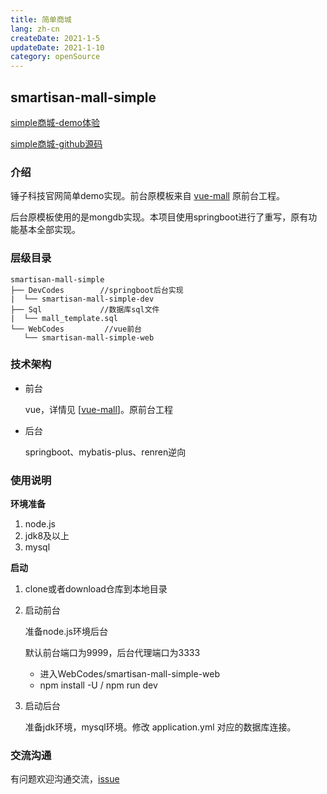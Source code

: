 ```yaml
---
title: 简单商城
lang: zh-cn
createDate: 2021-1-5
updateDate: 2021-1-10
category: openSource
---
```

## smartisan-mall-simple

[simple商城-demo体验](http://106.54.70.153/)

[simple商城-github源码](https://github.com/ching7/smartisan-mall-simple)


### 介绍
锤子科技官网简单demo实现。前台原模板来自 [vue-mall](https://github.com/yucccc/vue-mall) 原前台工程。

后台原模板使用的是mongdb实现。本项目使用springboot进行了重写，原有功能基本全部实现。

### 层级目录

~~~properties
smartisan-mall-simple
├── DevCodes		//springboot后台实现
|  └── smartisan-mall-simple-dev
├── Sql				//数据库sql文件
|  └── mall_template.sql
└── WebCodes         //vue前台
   └── smartisan-mall-simple-web
~~~

### 技术架构

* 前台

  vue，详情见 [[vue-mall](https://github.com/yucccc/vue-mall)]。原前台工程

* 后台

  springboot、mybatis-plus、renren逆向

### 使用说明

**环境准备**

1. node.js
2. jdk8及以上
3. mysql

**启动**

1. clone或者download仓库到本地目录

2. 启动前台

   准备node.js环境后台

   默认前台端口为9999，后台代理端口为3333

   * 进入WebCodes/smartisan-mall-simple-web
   * npm install -U / npm run dev

3. 启动后台

   准备jdk环境，mysql环境。修改 application.yml 对应的数据库连接。

### 交流沟通

有问题欢迎沟通交流，[issue](https://github.com/ching7/smartisan-mall-simple/issues)